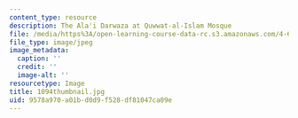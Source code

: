```yaml
---
content_type: resource
description: The Ala'i Darwaza at Quwwat-al-Islam Mosque
file: /media/https%3A/open-learning-course-data-rc.s3.amazonaws.com/4-614-religious-architecture-and-islamic-cultures-fall-2002/9578a970a01bd0d9f528df81047ca09e_1094thumbnail.jpg
file_type: image/jpeg
image_metadata:
  caption: ''
  credit: ''
  image-alt: ''
resourcetype: Image
title: 1094thumbnail.jpg
uid: 9578a970-a01b-d0d9-f528-df81047ca09e
---
```

